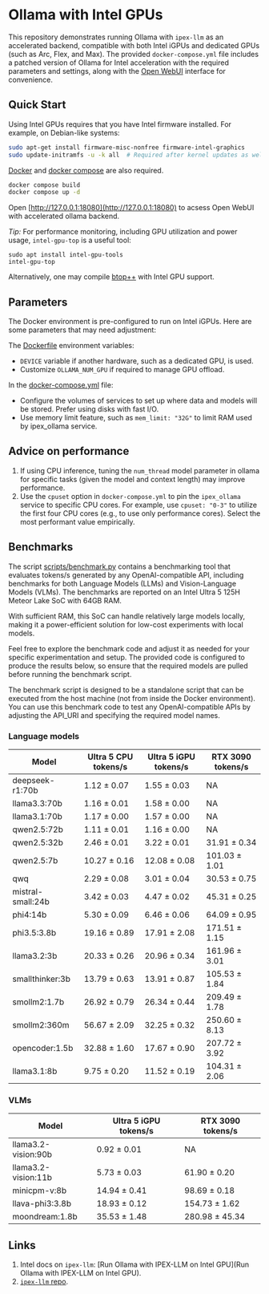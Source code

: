 # Ollama with Intel GPUs

This repository demonstrates running Ollama with `ipex-llm` as an accelerated backend, compatible with both Intel iGPUs and dedicated GPUs (such as Arc, Flex, and Max). The provided `docker-compose.yml` file includes a patched version of Ollama for Intel acceleration with the required parameters and settings, along with the [Open WebUI](https://docs.openwebui.com/) interface for convenience.

## Quick Start

Using Intel GPUs requires that you have Intel firmware installed. For example, on Debian-like systems:

```bash
sudo apt-get install firmware-misc-nonfree firmware-intel-graphics
sudo update-initramfs -u -k all  # Required after kernel updates as well.
```

[Docker](https://docs.docker.com/engine/install/) and [docker compose](https://docs.docker.com/compose/install/) are also required.

```bash
docker compose build
docker compose up -d
```

Open [http://127.0.0.1:18080](http://127.0.0.1:18080) to acsess Open WebUI with accelerated ollama backend.

_Tip:_  For performance monitoring, including GPU utilization and power usage, `intel-gpu-top` is a useful tool:
```
sudo apt install intel-gpu-tools
intel-gpu-top
```

Alternatively, one may compile [btop++](https://github.com/aristocratos/btop) with Intel GPU support.

## Parameters

The Docker environment is pre-configured to run on Intel iGPUs. Here are some parameters that may need adjustment:

The [Dockerfile](Dockerfile) environment variables:
* `DEVICE` variable if another hardware, such as a dedicated GPU, is used.
* Customize `OLLAMA_NUM_GPU` if required to manage GPU offload.

In the [docker-compose.yml](docker-compose.yml) file:
* Configure the volumes of services to set up where data and models will be stored. Prefer using disks with fast I/O.
* Use memory limit feature, such as `mem_limit: "32G"` to limit RAM used by ipex_ollama service.

## Advice on performance

1. If using CPU inference, tuning the `num_thread` model parameter in ollama for specific tasks (given the model and context length) may improve performance.
2. Use the `cpuset` option in `docker-compose.yml` to pin the `ipex_ollama` service to specific CPU cores. For example, use `cpuset: "0-3"` to utilize the first four CPU cores (e.g., to use only performance cores). Select the most performant value empirically.

## Benchmarks

The script [scripts/benchmark.py](scripts/benchmark.py) contains a benchmarking tool that evaluates tokens/s generated by any OpenAI-compatible API, including benchmarks for both Language Models (LLMs) and Vision-Language Models (VLMs). The benchmarks are reported on an Intel Ultra 5 125H Meteor Lake SoC with 64GB RAM.

With sufficient RAM, this SoC can handle relatively large models locally, making it a power-efficient solution for low-cost experiments with local models.

Feel free to explore the benchmark code and adjust it as needed for your specific experimentation and setup. The provided code is configured to produce the results below, so ensure that the required models are pulled before running the benchmark script.

The benchmark script is designed to be a standalone script that can be executed from the host machine (not from inside the Docker environment). You can use this benchmark code to test any OpenAI-compatible APIs by adjusting the API_URI and specifying the required model names.

### Language models

| Model               | Ultra 5 CPU tokens/s      | Ultra 5 iGPU tokens/s    | RTX 3090 tokens/s          |
|---------------------|---------------------------|--------------------------|----------------------------|
| deepseek-r1:70b     | 1.12 ± 0.07               | 1.55 ± 0.03              | NA                         |
| llama3.3:70b        | 1.16 ± 0.01               | 1.58 ± 0.00              | NA                         |
| llama3.1:70b        | 1.17 ± 0.00               | 1.57 ± 0.00              | NA                         |
| qwen2.5:72b         | 1.11 ± 0.01               | 1.16 ± 0.00              | NA                         |
| qwen2.5:32b         | 2.46 ± 0.01               | 3.22 ± 0.01              | 31.91 ± 0.34               |
| qwen2.5:7b          | 10.27 ± 0.16              | 12.08 ± 0.08             | 101.03 ± 1.01              |
| qwq                 | 2.29 ± 0.08               | 3.01 ± 0.04              | 30.53 ± 0.75               |
| mistral-small:24b   | 3.42 ± 0.03               | 4.47 ± 0.02              | 45.31 ± 0.25               |
| phi4:14b            | 5.30 ± 0.09               | 6.46 ± 0.06              | 64.09 ± 0.95               |
| phi3.5:3.8b         | 19.16 ± 0.89              | 17.91 ± 2.08             | 171.51 ± 1.15              |
| llama3.2:3b         | 20.33 ± 0.26              | 20.96 ± 0.34             | 161.96 ± 3.01              |
| smallthinker:3b     | 13.79 ± 0.63              | 13.91 ± 0.87             | 105.53 ± 1.84              |
| smollm2:1.7b        | 26.92 ± 0.79              | 26.34 ± 0.44             | 209.49 ± 1.78              |
| smollm2:360m        | 56.67 ± 2.09              | 32.25 ± 0.32             | 250.60 ± 8.13              |
| opencoder:1.5b      | 32.88 ± 1.60              | 17.67 ± 0.90             | 207.72 ± 3.92              |
| llama3.1:8b         | 9.75 ± 0.20               | 11.52 ± 0.19             | 104.31 ± 2.06              |

### VLMs

| Model               | Ultra 5 iGPU tokens/s | RTX 3090 tokens/s |
|---------------------|-----------------------|-------------------|
| llama3.2-vision:90b | 0.92 ± 0.01           | NA                |
| llama3.2-vision:11b | 5.73 ± 0.03           | 61.90 ± 0.20      |
| minicpm-v:8b        | 14.94 ± 0.41          | 98.69 ± 0.18      |
| llava-phi3:3.8b     | 18.93 ± 0.12          | 154.73 ± 1.62     |
| moondream:1.8b      | 35.53 ± 1.48          | 280.98 ± 45.34    |


## Links

1. Intel docs on `ipex-llm`: [Run Ollama with IPEX-LLM on Intel GPU](Run Ollama with IPEX-LLM on Intel GPU).
2. [`ipex-llm` repo](https://github.com/intel/ipex-llm/tree/main).
